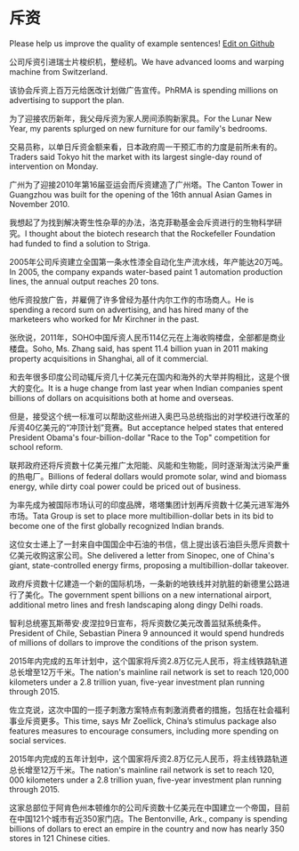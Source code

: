 # 斥资

Please help us improve the quality of example sentences! [Edit on Github](https://github.com/jiyushe/jiyu-example-sentence-source/blob/main/chinese/chizi_2.md)

<p><span class="chinese">公司斥资引进瑞士片梭织机，整经机。</span><span class="english">We have advanced looms and warping machine from Switzerland.</span></p>

<p><span class="chinese">该协会斥资上百万元给医改计划做广告宣传。</span><span class="english">PhRMA is spending millions on advertising to support the plan.</span></p>

<p><span class="chinese">为了迎接农历新年，我父母斥资为家人房间添购新家具。</span><span class="english">For the Lunar New Year, my parents splurged on new furniture for our family's bedrooms.</span></p>

<p><span class="chinese">交易员称，以单日斥资金额来看，日本政府周一干预汇市的力度是前所未有的。</span><span class="english">Traders said Tokyo hit the market with its largest single-day round of intervention on Monday.</span></p>

<p><span class="chinese">广州为了迎接2010年第16届亚运会而斥资建造了广州塔。</span><span class="english">The Canton Tower in Guangzhou was built for the opening of the 16th annual Asian Games in November 2010.</span></p>

<p><span class="chinese">我想起了为找到解决寄生性杂草的办法，洛克菲勒基金会斥资进行的生物科学研究。</span><span class="english">I thought about the biotech research that the Rockefeller Foundation had funded to find a solution to Striga.</span></p>

<p><span class="chinese">2005年公司斥资建立全国第一条水性漆全自动化生产流水线，年产能达20万吨。</span><span class="english">In 2005, the company expands water-based paint 1 automation production lines, the annual output reaches 20 tons.</span></p>

<p><span class="chinese">他斥资投放广告，并雇佣了许多曾经为基什内尔工作的市场商人。</span><span class="english">He is spending a record sum on advertising, and has hired many of the marketeers who worked for Mr Kirchner in the past.</span></p>

<p><span class="chinese">张欣说，2011年，SOHO中国斥资人民币114亿元在上海收购楼盘，全部都是商业楼盘。</span><span class="english">Soho, Ms. Zhang said, has spent 11.4 billion yuan in 2011 making property acquisitions in Shanghai, all of it commercial.</span></p>

<p><span class="chinese">和去年很多印度公司动辄斥资几十亿美元在国内和海外的大举并购相比，这是个很大的变化。</span><span class="english">It is a huge change from last year when Indian companies spent billions of dollars on acquisitions both at home and overseas.</span></p>

<p><span class="chinese">但是，接受这个统一标准可以帮助这些州进入奥巴马总统指出的对学校进行改革的斥资40亿美元的“冲顶计划”竞赛。</span><span class="english">But acceptance helped states that entered President Obama's four-billion-dollar "Race to the Top" competition for school reform.</span></p>

<p><span class="chinese">联邦政府还将斥资数十亿美元推广太阳能、风能和生物能，同时逐渐淘汰污染严重的热电厂。</span><span class="english">Billions of federal dollars would promote solar, wind and biomass energy, while dirty coal power could be priced out of business.</span></p>

<p><span class="chinese">为率先成为被国际市场认可的印度品牌，塔塔集团计划再斥资数十亿美元进军海外市场。</span><span class="english">Tata Group is set to place more multibillion-dollar bets in its bid to become one of the first globally recognized Indian brands.</span></p>

<p><span class="chinese">这位女士递上了一封来自中国国企中石油的书信，信上提出该石油巨头愿斥资数十亿美元收购这家公司。</span><span class="english">She delivered a letter from Sinopec, one of China's giant, state-controlled energy firms, proposing a multibillion-dollar takeover.</span></p>

<p><span class="chinese">政府斥资数十亿建造一个新的国际机场，一条新的地铁线并对肮脏的新德里公路进行了美化。</span><span class="english">The government spent billions on a new international airport, additional metro lines and fresh landscaping along dingy Delhi roads.</span></p>

<p><span class="chinese">智利总统塞瓦斯蒂安·皮涅拉9日宣布，将斥资数亿美元改善监狱系统条件。</span><span class="english">President of Chile, Sebastian Pinera 9 announced it would spend hundreds of millions of dollars to improve the conditions of the prison system.</span></p>

<p><span class="chinese">2015年内完成的五年计划中，这个国家将斥资2.8万亿元人民币，将主线铁路轨道总长增至12万千米。</span><span class="english">The nation's mainline rail network is set to reach 120,000 kilometers under a 2.8 trillion yuan, five-year investment plan running through 2015.</span></p>

<p><span class="chinese">佐立克说，这次中国的一揽子刺激方案特点有刺激消费者的措施，包括在社会福利事业斥资更多。</span><span class="english">This time, says Mr Zoellick, China’s stimulus package also features measures to encourage consumers, including more spending on social services.</span></p>

<p><span class="chinese">2015年内完成的五年计划中，这个国家将斥资2.8万亿元人民币，将主线铁路轨道总长增至12万千米。</span><span class="english">The nation's mainline rail network is set to reach 120, 000 kilometers under a 2.8 trillion yuan, five-year investment plan running through 2015.</span></p>

<p><span class="chinese">这家总部位于阿肯色州本顿维尔的公司斥资数十亿美元在中国建立一个帝国，目前在中国121个城市有近350家门店。</span><span class="english">The Bentonville, Ark., company is spending billions of dollars to erect an empire in the country and now has nearly 350 stores in 121 Chinese cities.</span></p>

